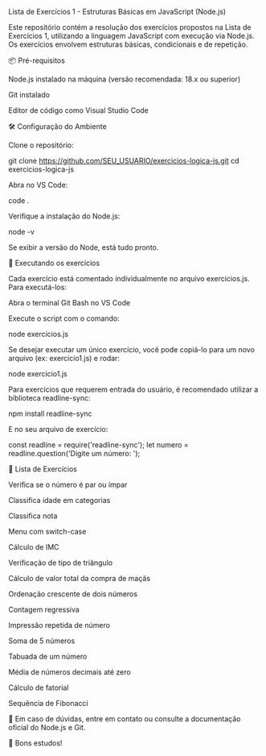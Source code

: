 Lista de Exercícios 1 - Estruturas Básicas em JavaScript (Node.js)

Este repositório contém a resolução dos exercícios propostos na Lista de Exercícios 1, utilizando a linguagem JavaScript com execução via Node.js. Os exercícios envolvem estruturas básicas, condicionais e de repetição.

📦 Pré-requisitos

Node.js instalado na máquina (versão recomendada: 18.x ou superior)

Git instalado

Editor de código como Visual Studio Code

🛠️ Configuração do Ambiente

Clone o repositório:

git clone https://github.com/SEU_USUARIO/exercicios-logica-js.git
cd exercicios-logica-js

Abra no VS Code:

code .

Verifique a instalação do Node.js:

node -v

Se exibir a versão do Node, está tudo pronto.

🚀 Executando os exercícios

Cada exercício está comentado individualmente no arquivo exercicios.js. Para executá-los:

Abra o terminal Git Bash no VS Code

Execute o script com o comando:

node exercicios.js

Se desejar executar um único exercício, você pode copiá-lo para um novo arquivo (ex: exercicio1.js) e rodar:

node exercicio1.js

Para exercícios que requerem entrada do usuário, é recomendado utilizar a biblioteca readline-sync:

npm install readline-sync

E no seu arquivo de exercício:

const readline = require('readline-sync');
let numero = readline.question('Digite um número: ');

📄 Lista de Exercícios

Verifica se o número é par ou ímpar

Classifica idade em categorias

Classifica nota

Menu com switch-case

Cálculo de IMC

Verificação de tipo de triângulo

Cálculo de valor total da compra de maçãs

Ordenação crescente de dois números

Contagem regressiva

Impressão repetida de número

Soma de 5 números

Tabuada de um número

Média de números decimais até zero

Cálculo de fatorial

Sequência de Fibonacci

📌 Em caso de dúvidas, entre em contato ou consulte a documentação oficial do Node.js e Git.

🚀 Bons estudos!